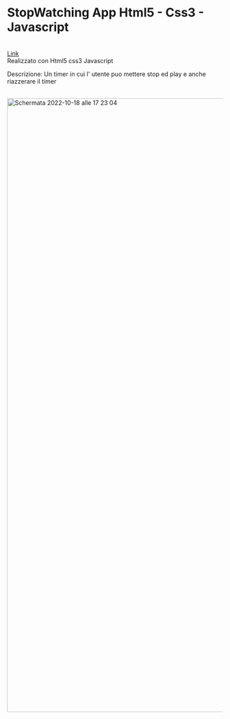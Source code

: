 
<h1>StopWatching App Html5 - Css3 - Javascript</h1><br>
<a href="https://emanuelezii.github.io/StopWatching-App-Html5--Css3--Javascript/">Link</a></br>
<span>Realizzato con Html5 css3 Javascript</span></br>
<p>
Descrizione:
Un timer in cui l' utente puo mettere stop ed play e anche riazzerare il timer
</p><br>
<img width="1433" alt="Schermata 2022-10-18 alle 17 23 04" src="https://user-images.githubusercontent.com/77202606/196473691-045c38fd-fcbf-4fb0-b1cc-c3c07303507a.png"><br>
